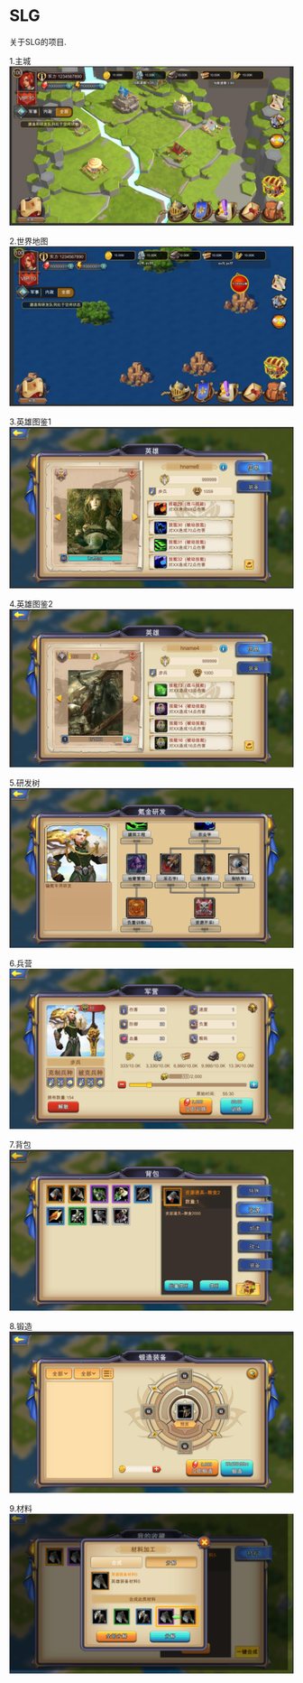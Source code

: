 # SLG
关于SLG的项目.

1.主城
![主城](https://github.com/HHHHHHHHHHHHHHHHHHHHHCS/MyProjectList/blob/master/SLG/1.jpg)

2.世界地图
![世界地图](https://github.com/HHHHHHHHHHHHHHHHHHHHHCS/MyProjectList/blob/master/SLG/2.jpg)

3.英雄图鉴1
![英雄图鉴1](https://github.com/HHHHHHHHHHHHHHHHHHHHHCS/MyProjectList/blob/master/SLG/3.jpg)

4.英雄图鉴2
![英雄图鉴2](https://github.com/HHHHHHHHHHHHHHHHHHHHHCS/MyProjectList/blob/master/SLG/4.jpg)

5.研发树
![研发树](https://github.com/HHHHHHHHHHHHHHHHHHHHHCS/MyProjectList/blob/master/SLG/5.jpg)

6.兵营
![兵营](https://github.com/HHHHHHHHHHHHHHHHHHHHHCS/MyProjectList/blob/master/SLG/6.jpg)

7.背包
![背包](https://github.com/HHHHHHHHHHHHHHHHHHHHHCS/MyProjectList/blob/master/SLG/7.jpg)

8.锻造
![锻造](https://github.com/HHHHHHHHHHHHHHHHHHHHHCS/MyProjectList/blob/master/SLG/8.jpg)

9.材料
![材料](https://github.com/HHHHHHHHHHHHHHHHHHHHHCS/MyProjectList/blob/master/SLG/9.png)
